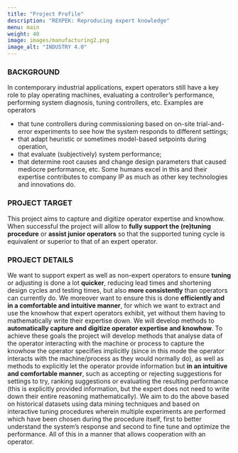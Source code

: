 ```yaml
---
title: "Project Profile"
description: "REXPEK: Reproducing expert knowledge"
menu: main
weight: 40
image: images/manufacturing2.png
image_alt: "INDUSTRY 4.0"
---
```


### BACKGROUND
In contemporary industrial applications, expert operators still have a key role to play operating machines, evaluating a controller’s performance, performing system diagnosis, tuning controllers, etc. Examples are operators
- that tune controllers during commissioning based on on-site trial-and-error experiments to see how the system responds to different settings;
- that adapt heuristic or sometimes model-based setpoints during operation,
- that evaluate (subjectively) system performance;
- that determine root causes and change design parameters that caused mediocre performance, etc.
Some humans excel in this and their expertise contributes to company IP as much as other key technologies and innovations do.

### PROJECT TARGET

This project aims to capture and digitize operator expertise and knowhow. When successful the project will allow to **fully support the (re)tuning procedure** or **assist junior operators** so that the supported tuning cycle is equivalent or superior to that of an expert operator.

### PROJECT DETAILS

We want to support expert as well as non-expert operators to ensure **tuning** or adjusting is done a lot **quicker**, reducing lead times and shortening design cycles and testing times, but also **more consistently** than operators can currently do. We moreover want to ensure this is done **efficiently and in a comfortable and intuitive manner**, for which we want to extract and use the knowhow that expert operators exhibit, yet without them having to mathematically write their expertise down. We will develop methods to **automatically capture and digitize operator expertise and knowhow**. To achieve these goals the project will develop methods that analyse data of the operator interacting with the machine or process to capture the knowhow the operator specifies implicitly (since in this mode the operator interacts with the machine/process as they would normally do), as well as methods to explicitly let the operator provide information but **in an intuitive and comfortable manner**, such as accepting or rejecting suggestions for settings to try, ranking suggestions or evaluating the resulting performance (this is explicitly provided information, but the expert does not need to write down their entire reasoning mathematically). We aim to do the above based on historical datasets using data mining techniques and based on interactive tuning procedures wherein multiple experiments are performed which have been chosen during the procedure itself, first to better understand the system’s response and second to fine tune and optimize the performance. All of this in a manner that allows cooperation with an operator.
